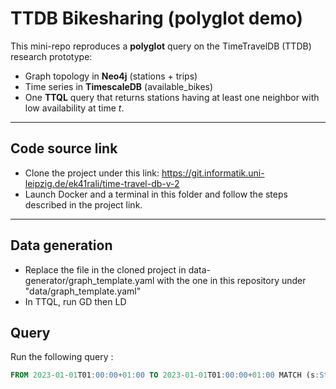 # TTDB Bikesharing (polyglot demo)

This mini-repo reproduces a **polyglot** query on the TimeTravelDB (TTDB) research prototype:
- Graph topology in **Neo4j** (stations + trips)
- Time series in **TimescaleDB** (available_bikes)
- One **TTQL** query that returns stations having at least one neighbor with low availability at time *t*.

---
## Code source link 
- Clone the project under this link: https://git.informatik.uni-leipzig.de/ek41rali/time-travel-db-v-2
- Launch Docker and a terminal in this folder and follow the steps described in the project link.
---
## Data generation
- Replace the file in the cloned project in data-generator/graph_template.yaml with the one in this repository under "data/graph_template.yaml"
- In TTQL, run GD then LD
## Query
Run the following query : 
``` sql
FROM 2023-01-01T01:00:00+01:00 TO 2023-01-01T01:00:00+01:00 MATCH (s:Station)-[:Trip]->(n:Station) WHERE ANY(n.ts_available_bikes) < 3 RETURN s;
```
